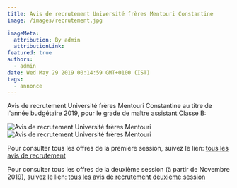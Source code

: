 ```yaml
---
title: Avis de recrutement Université frères Mentouri Constantine
image: /images/recrutement.jpg

imageMeta:
  attribution: By admin
  attributionLink:
featured: true
authors:
  - admin
date: Wed May 29 2019 00:14:59 GMT+0100 (IST)
tags:
  - annonce
---
```


Avis de recrutement Université frères Mentouri Constantine au titre de l'année budgétaire 2019, pour le grade de maître assistant Classe B:


![Avis de recrutement Université frères Mentouri](/images/avis_de_recrutement_umc.jpg)
![Avis de recrutement Université frères Mentouri](/images/avis_de_recrutement_umc_2.jpg)

Pour consulter tous les offres de la première session, suivez le lien: [tous les avis de recrutement](/tous_les_avis_de_recrutement_annee_budgetaire_2019/)

Pour consulter tous les offres de la deuxième session (à partir de Novembre 2019), suivez le lien: [tous les avis de recrutement deuxième session](/tous-les-avis-de-recrutement-mitre-assistant-classe-b-au-titre-de-l-annee-2019-deuxieme-session/)
